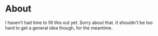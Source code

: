 # About
I haven't had time to fill this out yet. Sorry about that.
It shouldn't be too hard to get a general idea though, for the meantime.

